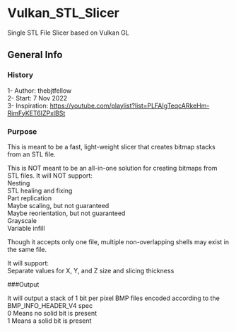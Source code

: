 # Vulkan_STL_Slicer
Single STL File Slicer based on Vulkan GL

## General Info

### History
1- Author: thebjtfellow  
2- Start: 7 Nov 2022  
3- Inspiration: https://youtube.com/playlist?list=PLFAIgTeqcARkeHm-RimFyKET6IZPxlBSt  

### Purpose

This is meant to be a fast, light-weight slicer that creates bitmap stacks from an STL file. 

This is NOT meant to be an all-in-one solution for creating bitmaps from STL files. It will NOT support:  
  Nesting  
  STL healing and fixing  
  Part replication  
  Maybe scaling, but not guaranteed  
  Maybe reorientation, but not guaranteed  
  Grayscale  
  Variable infill  
  
Though it accepts only one file, multiple non-overlapping shells may exist in the same file.

It will support:  
  Separate values for X, Y, and Z size and slicing thickness

###Output

It will output a stack of 1 bit per pixel BMP files encoded according to the BMP_INFO_HEADER_V4 spec  
  0 Means no solid bit is present  
  1 Means a solid bit is present  
  
  

